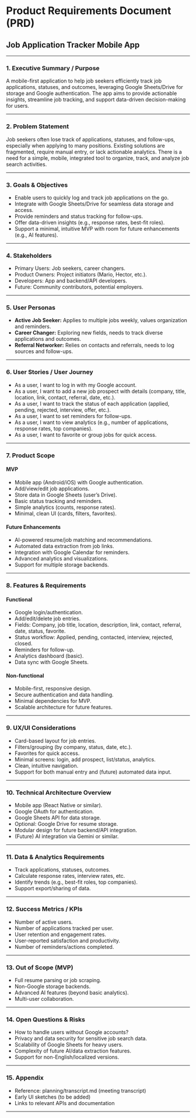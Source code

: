 # Product Requirements Document (PRD)
## Job Application Tracker Mobile App

---

### 1. Executive Summary / Purpose
A mobile-first application to help job seekers efficiently track job applications, statuses, and outcomes, leveraging Google Sheets/Drive for storage and Google authentication. The app aims to provide actionable insights, streamline job tracking, and support data-driven decision-making for users.

---

### 2. Problem Statement
Job seekers often lose track of applications, statuses, and follow-ups, especially when applying to many positions. Existing solutions are fragmented, require manual entry, or lack actionable analytics. There is a need for a simple, mobile, integrated tool to organize, track, and analyze job search activities.

---

### 3. Goals & Objectives
- Enable users to quickly log and track job applications on the go.
- Integrate with Google Sheets/Drive for seamless data storage and access.
- Provide reminders and status tracking for follow-ups.
- Offer data-driven insights (e.g., response rates, best-fit roles).
- Support a minimal, intuitive MVP with room for future enhancements (e.g., AI features).

---

### 4. Stakeholders
- Primary Users: Job seekers, career changers.
- Product Owners: Project initiators (Mario, Hector, etc.).
- Developers: App and backend/API developers.
- Future: Community contributors, potential employers.

---

### 5. User Personas
- **Active Job Seeker:** Applies to multiple jobs weekly, values organization and reminders.
- **Career Changer:** Exploring new fields, needs to track diverse applications and outcomes.
- **Referral Networker:** Relies on contacts and referrals, needs to log sources and follow-ups.

---

### 6. User Stories / User Journey
- As a user, I want to log in with my Google account.
- As a user, I want to add a new job prospect with details (company, title, location, link, contact, referral, date, etc.).
- As a user, I want to track the status of each application (applied, pending, rejected, interview, offer, etc.).
- As a user, I want to set reminders for follow-ups.
- As a user, I want to view analytics (e.g., number of applications, response rates, top companies).
- As a user, I want to favorite or group jobs for quick access.

---

### 7. Product Scope

#### MVP
- Mobile app (Android/iOS) with Google authentication.
- Add/view/edit job applications.
- Store data in Google Sheets (user’s Drive).
- Basic status tracking and reminders.
- Simple analytics (counts, response rates).
- Minimal, clean UI (cards, filters, favorites).

#### Future Enhancements
- AI-powered resume/job matching and recommendations.
- Automated data extraction from job links.
- Integration with Google Calendar for reminders.
- Advanced analytics and visualizations.
- Support for multiple storage backends.

---

### 8. Features & Requirements

#### Functional
- Google login/authentication.
- Add/edit/delete job entries.
- Fields: Company, job title, location, description, link, contact, referral, date, status, favorite.
- Status workflow: Applied, pending, contacted, interview, rejected, closed.
- Reminders for follow-up.
- Analytics dashboard (basic).
- Data sync with Google Sheets.

#### Non-functional
- Mobile-first, responsive design.
- Secure authentication and data handling.
- Minimal dependencies for MVP.
- Scalable architecture for future features.

---

### 9. UX/UI Considerations
- Card-based layout for job entries.
- Filters/grouping (by company, status, date, etc.).
- Favorites for quick access.
- Minimal screens: login, add prospect, list/status, analytics.
- Clean, intuitive navigation.
- Support for both manual entry and (future) automated data input.

---

### 10. Technical Architecture Overview
- Mobile app (React Native or similar).
- Google OAuth for authentication.
- Google Sheets API for data storage.
- Optional: Google Drive for resume storage.
- Modular design for future backend/API integration.
- (Future) AI integration via Gemini or similar.

---

### 11. Data & Analytics Requirements
- Track applications, statuses, outcomes.
- Calculate response rates, interview rates, etc.
- Identify trends (e.g., best-fit roles, top companies).
- Support export/sharing of data.

---

### 12. Success Metrics / KPIs
- Number of active users.
- Number of applications tracked per user.
- User retention and engagement rates.
- User-reported satisfaction and productivity.
- Number of reminders/actions completed.

---

### 13. Out of Scope (MVP)
- Full resume parsing or job scraping.
- Non-Google storage backends.
- Advanced AI features (beyond basic analytics).
- Multi-user collaboration.

---

### 14. Open Questions & Risks
- How to handle users without Google accounts?
- Privacy and data security for sensitive job search data.
- Scalability of Google Sheets for heavy users.
- Complexity of future AI/data extraction features.
- Support for non-English/localized versions.

---

### 15. Appendix
- Reference: planning/transcript.md (meeting transcript)
- Early UI sketches (to be added)
- Links to relevant APIs and documentation

---
